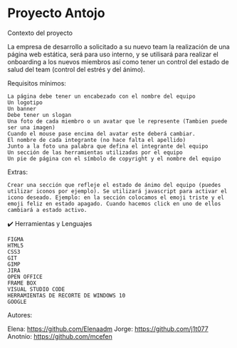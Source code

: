 # Proyecto Antojo

Contexto del proyecto

La empresa de desarrollo a solicitado a su nuevo team la realización de una página web estática, será para uso interno, y se utilisará para realizar el onboarding a los nuevos miembros así como tener un control del estado de salud del team (control del estrés y del ánimo).

Requisitos mínimos:

    La página debe tener un encabezado con el nombre del equipo
    Un logotipo
    Un banner
    Debe tener un slogan
    Una foto de cada miembro o un avatar que le represente (Tambien puede ser una imagen)
    Cuando el mouse pase encima del avatar este deberá cambiar.
    El nombre de cada integrante (no hace falta el apellido)
    Junto a la foto una palabra que defina el integrante del equipo
    Un sección de las herramientas utilizadas por el equipo
    Un pie de página con el símbolo de copyright y el nombre del equipo

Extras:

    Crear una sección que refleje el estado de ánimo del equipo (puedes utilizar iconos por ejemplo). Se utilizará javascript para activar el icono deseado. Ejemplo: en la sección colocamos el emoji triste y el emoji feliz en estado apagado. Cuando hacemos click en uno de ellos cambiará a estado activo.


✔️ Herramientas y Lenguajes

    FIGMA
    HTML5
    CSS3
    GIT
    GIMP
    JIRA
    OPEN OFFICE
    FRAME BOX
    VISUAL STUDIO CODE
    HERRAMIENTAS DE RECORTE DE WINDOWS 10
    GOOGLE
    


Autores: 

Elena: https://github.com/Elenaadm
Jorge: https://github.com/j1t077
Anotnio: https://github.com/mcefen
